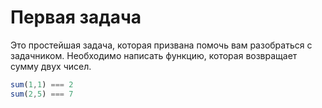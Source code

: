 # Первая задача

Это простейшая задача, которая призвана помочь вам разобраться с задачником.
Необходимо написать функцию, которая возвращает сумму двух чисел.

```js
sum(1,1) === 2
sum(2,5) === 7
```
